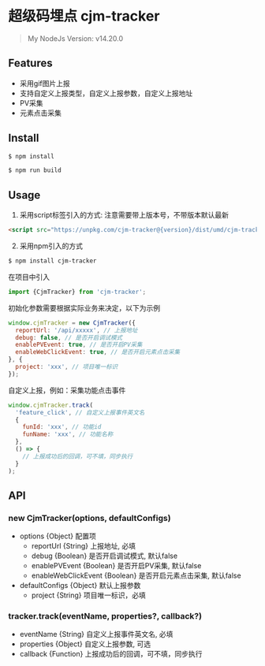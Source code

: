# 超级码埋点 cjm-tracker

> My NodeJs Version: v14.20.0

## Features

- 采用gif图片上报
- 支持自定义上报类型，自定义上报参数，自定义上报地址
- PV采集
- 元素点击采集

## Install

```bash
$ npm install
```

```bash
$ npm run build
```

## Usage

1. 采用script标签引入的方式: 注意需要带上版本号，不带版本默认最新

```html
<script src="https://unpkg.com/cjm-tracker@{version}/dist/umd/cjm-tracker.min.js"></script>
```

2. 采用npm引入的方式
    
```bash
$ npm install cjm-tracker
```
在项目中引入

```js
import {CjmTracker} from 'cjm-tracker';
```
初始化参数需要根据实际业务来决定，以下为示例

```js
window.cjmTracker = new CjmTracker({
  reportUrl: '/api/xxxxx', // 上报地址
  debug: false, // 是否开启调试模式
  enablePVEvent: true, // 是否开启PV采集
  enableWebClickEvent: true, // 是否开启元素点击采集
}, {
  project: 'xxx', // 项目唯一标识
});
```

自定义上报，例如：采集功能点击事件

```js
window.cjmTracker.track(
  'feature_click', // 自定义上报事件英文名
  {
    funId: 'xxx', // 功能id
    funName: 'xxx', // 功能名称
  }, 
  () => {
    // 上报成功后的回调，可不填，同步执行
  }
);
```

## API

### new CjmTracker(options, defaultConfigs)

- options {Object} 配置项
  - reportUrl {String} 上报地址, 必填
  - debug {Boolean} 是否开启调试模式, 默认false
  - enablePVEvent {Boolean} 是否开启PV采集, 默认false
  - enableWebClickEvent {Boolean} 是否开启元素点击采集, 默认false
- defaultConfigs {Object} 默认上报参数
  - project {String} 项目唯一标识，必填

### tracker.track(eventName, properties?, callback?)

- eventName {String} 自定义上报事件英文名, 必填
- properties {Object} 自定义上报参数, 可选
- callback {Function} 上报成功后的回调，可不填，同步执行
